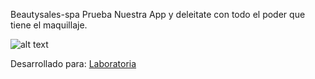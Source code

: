 Beautysales-spa
Prueba Nuestra App y deleitate con todo el poder que tiene el maquillaje.

![alt text](http://i64.tinypic.com/8yyop2.jpg "Responsive View")

 Desarrollado para: [Laboratoria](http://laboratoria.la)
